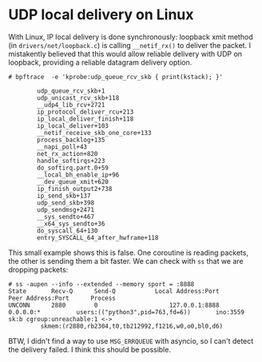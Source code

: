 # UDP local delivery on Linux

With Linux, IP local delivery is done synchronously: loopback xmit method (in
`drivers/net/loopback.c`) is calling `__netif_rx()` to deliver the packet. I
mistakently believed that this would allow reliable delivery with UDP on
loopback, providing a reliable datagram delivery option.

```
# bpftrace  -e 'kprobe:udp_queue_rcv_skb { print(kstack); }'

        udp_queue_rcv_skb+1
        udp_unicast_rcv_skb+118
        __udp4_lib_rcv+2721
        ip_protocol_deliver_rcu+213
        ip_local_deliver_finish+118
        ip_local_deliver+103
        __netif_receive_skb_one_core+133
        process_backlog+135
        __napi_poll+43
        net_rx_action+820
        handle_softirqs+223
        do_softirq.part.0+59
        __local_bh_enable_ip+96
        __dev_queue_xmit+620
        ip_finish_output2+738
        ip_send_skb+137
        udp_send_skb+398
        udp_sendmsg+2471
        __sys_sendto+467
        __x64_sys_sendto+36
        do_syscall_64+130
        entry_SYSCALL_64_after_hwframe+118
```

This small example shows this is false. One coroutine is reading packets, the
other is sending them a bit faster. We can check with `ss` that we are dropping
packets:

```
# ss -aupen --info --extended --memory sport = :8888
State       Recv-Q      Send-Q           Local Address:Port            Peer Address:Port      Process
UNCONN      2880        0                    127.0.0.1:8888                 0.0.0.0:*          users:(("python3",pid=763,fd=6))       ino:3559 sk:b cgroup:unreachable:1 <->
         skmem:(r2880,rb2304,t0,tb212992,f1216,w0,o0,bl0,d6)
```

BTW, I didn't find a way to use `MSG_ERRQUEUE` with asyncio, so I can't detect
the delivery failed. I think this should be possible.
